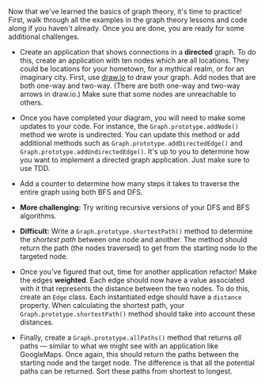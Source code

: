 Now that we've learned the basics of graph theory, it's time to practice! First, walk through all the examples in the graph theory lessons and code along if you haven't already. Once you are done, you are ready for some additional challenges.

* Create an application that shows connections in a **directed** graph. To do this, create an application with ten nodes which are all locations. They could be locations for your hometown, for a mythical realm, or for an imaginary city. First, use [draw.io](draw.io) to draw your graph. Add nodes that are both one-way and two-way. (There are both one-way and two-way arrows in draw.io.) Make sure that some nodes are unreachable to others.

* Once you have completed your diagram, you will need to make some updates to your code. For instance, the `Graph.prototype.addNode()` method we wrote is undirected. You can update this method or add additional methods such as `Graph.prototype.addDirectedEdge()` and `Graph.prototype.addUndirectedEdge()`. It's up to you to determine how you want to implement a directed graph application. Just make sure to use TDD.

* Add a counter to determine how many steps it takes to traverse the entire graph using both BFS and DFS.

* **More challenging:** Try writing recursive versions of your DFS and BFS algorithms.

* **Difficult:** Write a `Graph.prototype.shortestPath()` method to determine the _shortest path_ between one node and another. The method should return the path (the nodes traversed) to get from the starting node to the targeted node.

* Once you've figured that out, time for another application refactor! Make the edges **weighted**. Each edge should now have a value associated with it that represents the distance between the two nodes. To do this, create an `Edge` class. Each instantiated edge should have a `distance` property. When calculating the shortest path, your `Graph.prototype.shortestPath()` method should take into account these distances.

* Finally, create a `Graph.prototype.allPaths()` method that returns _all_ paths — similar to what we might see with an application like GoogleMaps. Once again, this should return the paths between the starting node and the target node. The difference is that all the potential paths can be returned. Sort these paths from shortest to longest.

